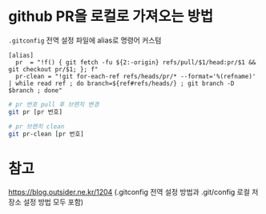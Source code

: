# github PR을 로컬로 가져오는 방법

`.gitconfig` 전역 설정 파일에 alias로 명령어 커스텀

```
[alias]
  pr  = "!f() { git fetch -fu ${2:-origin} refs/pull/$1/head:pr/$1 && git checkout pr/$1; }; f"
  pr-clean = "!git for-each-ref refs/heads/pr/* --format='%(refname)' | while read ref ; do branch=${ref#refs/heads/} ; git branch -D $branch ; done"
```

```bash
# pr 번호 pull 후 브렌치 변경
git pr [pr 번호] 

# pr 브렌치 clean
git pr-clean [pr 번호]
```



# 참고

https://blog.outsider.ne.kr/1204 (.gitconfig 전역 설정 방법과 .git/config 로컬 저장소 설정 방법 모두 포함)